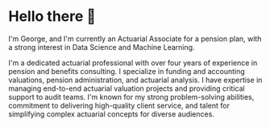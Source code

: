 # Hello there 👋

I'm George, and I'm currently an Actuarial Associate for a pension plan, with a strong interest in Data Science and Machine Learning.

I'm a dedicated actuarial professional with over four years of experience in pension and benefits consulting. I specialize in funding and accounting valuations, pension administration, and actuarial analysis. I have expertise in managing end-to-end actuarial valuation projects and providing critical support to audit teams. I'm known for my strong problem-solving abilities, commitment to delivering high-quality client service, and talent for simplifying complex actuarial concepts for diverse audiences.

<!--
**geodaramola/geodaramola** is a ✨ _special_ ✨ repository because its `README.md` (this file) appears on your GitHub profile.

Here are some ideas to get you started:

- 🔭 I’m currently working on ...
- 🌱 I’m currently learning ...
- 👯 I’m looking to collaborate on ...
- 🤔 I’m looking for help with ...
- 💬 Ask me about ...
- 📫 How to reach me: ...
- 😄 Pronouns: ...
- ⚡ Fun fact: ...
-->
